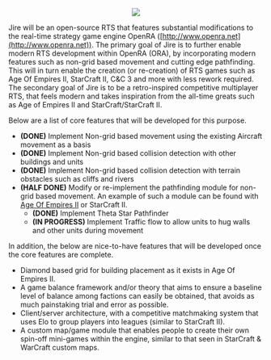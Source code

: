 <p align="center"><img src="https://www.dropbox.com/s/9c4ovllw064gtnz/JireLogoCondensed.png?raw=1" /></p>

Jire will be an open-source RTS that features substantial modifications to the real-time strategy game engine OpenRA ([http://www.openra.net](http://www.openra.net)). The primary goal of Jire is to further enable modern RTS development within OpenRA (ORA), by incorporating modern features such as non-grid based movement and cutting edge pathfinding. This will in turn enable the creation (or re-creation) of RTS games such as Age Of Empires II, StarCraft II, C&C 3 and more with less rework required. The secondary goal of Jire is to be a retro-inspired competitive multiplayer RTS, that feels modern and takes inspiration from the all-time greats such as Age of Empires II and StarCraft/StarCraft II.

Below are a list of core features that will be developed for this purpose.

- **(DONE)** Implement Non-grid based movement using the existing Aircraft movement as a basis
- **(DONE)** Implement Non-grid based collision detection with other buildings and units
- **(DONE)** Implement Non-grid based collision detection with terrain obstacles such as cliffs and rivers
- **(HALF DONE)** Modify or re-implement the pathfinding module for non-grid based movement. An example of such a module can be found with [Age Of Empires II](https://www.gamasutra.com/view/feature/131720/coordinated_unit_movement.php) or StarCraft II.
  - **(DONE)** Implement Theta Star Pathfinder
  - **(IN PROGRESS)** Implement Traffic flow to allow units to hug walls and other units during movement

In addition, the below are nice-to-have features that will be developed once the core features are complete.

- Diamond based grid for building placement as it exists in Age Of Empires II.
- A game balance framework and/or theory that aims to ensure a baseline level of balance among factions can easily be obtained, that avoids as much painstaking trial and error as possible.
- Client/server architecture, with a competitive matchmaking system that uses Elo to group players into leagues (similar to StarCraft II).
- A custom map/game module that enables people to create their own spin-off mini-games within the engine, similar to that seen in StarCraft & WarCraft custom maps.
